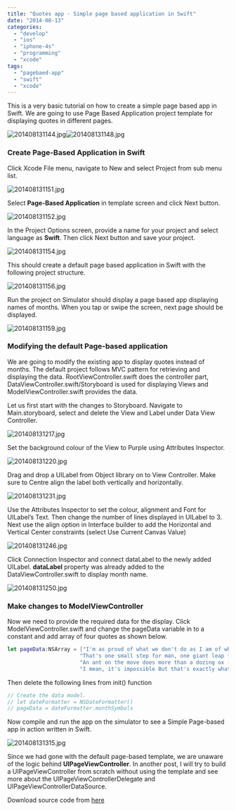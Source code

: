 ```yaml
---
title: "Quotes app - Simple page based application in Swift"
date: "2014-08-13"
categories: 
  - "develop"
  - "ios"
  - "iphone-4s"
  - "programming"
  - "xcode"
tags: 
  - "pagebaed-app"
  - "swift"
  - "xcode"
---
```


This is a very basic tutorial on how to create a simple page based app in Swift. We are going to use Page Based Application project template for displaying quotes in different pages.

![201408131144.jpg](/assets/images/201408131144.jpg)![201408131148.jpg](/assets/images/201408131148.jpg)

### Create Page-Based Application in Swift

Click Xcode File menu, navigate to New and select Project from sub menu list.

![201408131151.jpg](/assets/images/201408131151.jpg)

Select **Page-Based Application** in template screen and click Next button.

![201408131152.jpg](/assets/images/201408131152.jpg)

In the Project Options screen, provide a name for your project and select language as **Swift**. Then click Next button and save your project.

![201408131154.jpg](/assets/images/201408131154.jpg)

This should create a default page based application in Swift with the following project structure.

![201408131156.jpg](/assets/images/201408131156.jpg)

Run the project on Simulator should display a page based app displaying names of months. When you tap or swipe the screen, next page should be displayed.

![201408131159.jpg](/assets/images/201408131159.jpg)

### Modifying the default Page-based application

We are going to modify the existing app to display quotes instead of months. The default project follows MVC pattern for retrieving and displaying the data. RootViewController.swift does the controller part, DataViewController.swift/Storyboard is used for displaying Views and ModelViewController.swift provides the data.

Let us first start with the changes to Storyboard. Navigate to Main.storyboard, select and delete the View and Label under Data View Controller.

![201408131217.jpg](/assets/images/201408131217.jpg)

Set the background colour of the View to Purple using Attributes Inspector.

![201408131220.jpg](/assets/images/201408131220.jpg)

Drag and drop a UILabel from Object library on to View Controller. Make sure to Centre align the label both vertically and horizontally.

![201408131231.jpg](/assets/images/201408131231.jpg)

Use the Attributes Inspector to set the colour, alignment and Font for UILabel’s Text. Then change the number of lines displayed in UILabel to 3. Next use the align option in Interface builder to add the Horizontal and Vertical Center constraints (select Use Current Canvas Value)

![201408131246.jpg](/assets/images/201408131246.jpg)

Click Connection Inspector and connect dataLabel to the newly added UILabel. **dataLabel** property was already added to the DataViewController.swift to display month name.  

![201408131250.jpg](/assets/images/201408131250.jpg)

### Make changes to ModelViewController

Now we need to provide the required data for the display. Click ModelViewController.swift and change the pageData variable in to a constant and add array of four quotes as shown below.

```swift
let pageData:NSArray = ["I'm as proud of what we don't do as I am of what we do - Steve Jobs", 
                       "That's one small step for man, one giant leap for mankind - Neil Armstrong",
                       "An ant on the move does more than a dozing ox - Lao Tzu",
                       "I mean, it's impossible But that's exactly what we've tried to do - Jonathan Ive"]
```

Then delete the following lines from init() function  

```swift
// Create the data model.
// let dateFormatter = NSDateFormatter()
// pageData = dateFormatter.monthSymbols
```

Now compile and run the app on the simulator to see a Simple Page-based app in action written in Swift.

![201408131315.jpg](/assets/images/201408131315.jpg)

Since we had gone with the default page-based template, we are unaware of the logic behind **UIPageViewController**. In another post, I will try to build a UIPageViewController from scratch without using the template and see more about the UIPageViewControllerDelegate and UIPageViewControllerDataSource.

Download source code from [here](https://github.com/rshankras/PageBasedApplicationDemo.git)
